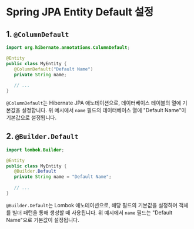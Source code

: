 # Spring JPA Entity Default 설정

## **1. `@ColumnDefault`**

```java
import org.hibernate.annotations.ColumnDefault;

@Entity
public class MyEntity {
   @ColumnDefault("Default Name")
   private String name;
   
   // ...
}
```

`@ColumnDefault`는 Hibernate JPA 애노테이션으로, 데이터베이스 테이블의 열에 기본값을 설정합니다. 위 예시에서 `name` 필드의 데이터베이스 열에 "Default Name"이 기본값으로 설정됩니다.


## **2. `@Builder.Default`**

```java
import lombok.Builder;

@Entity
public class MyEntity {
   @Builder.Default
   private String name = "Default Name";
   
   // ...
}
```

`@Builder.Default`는 Lombok 애노테이션으로, 해당 필드의 기본값을 설정하며 객체를 빌더 패턴을 통해 생성할 때 사용됩니다. 위 예시에서 `name` 필드는 "Default Name"으로 기본값이 설정됩니다.
